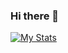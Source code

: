 ### Hi there 👋

[![My Stats](https://github-readme-stats.vercel.app/api?username=gusluchetti)](https://github.com/anuraghazra/github-readme-stats)

<!--
**gusluchetti/gusluchetti** is a ✨ _special_ ✨ repository because its `README.md` (this file) appears on your GitHub profile.

Here are some ideas to get you started:

- 🔭 I’m currently working on ...
- 🌱 I’m currently learning ...
- 👯 I’m looking to collaborate on ...
- 🤔 I’m looking for help with ...
- 💬 Ask me about ...
- 📫 How to reach me: ...
- 😄 Pronouns: ...
- ⚡ Fun fact: ...
-->
